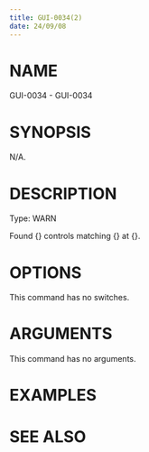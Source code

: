```yaml
---
title: GUI-0034(2)
date: 24/09/08
---
```


# NAME

GUI-0034 - GUI-0034

# SYNOPSIS

N/A.

# DESCRIPTION

Type: WARN

Found {} controls matching {} at {}.

# OPTIONS

This command has no switches.

# ARGUMENTS

This command has no arguments.

# EXAMPLES

# SEE ALSO
